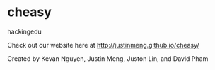 # cheasy
hackingedu

Check out our website here at http://justinmeng.github.io/cheasy/

Created by Kevan Nguyen, Justin Meng, Juston Lin, and David Pham

